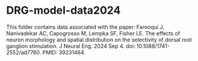 # DRG-model-data2024
This folder contains data associated with the paper:   Farooqui J, Nanivadekar AC, Capogrosso M, Lempka SF, Fisher LE. The effects of neuron morphology and spatial distribution on the selectivity of dorsal root ganglion stimulation. J Neural Eng. 2024 Sep 4. doi: 10.1088/1741-2552/ad7760. PMID: 39231464.
